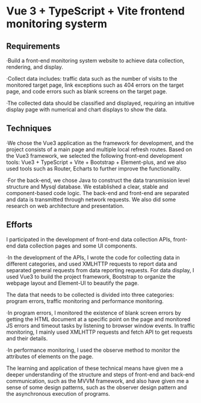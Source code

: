# Vue 3 + TypeScript + Vite frontend monitoring systerm
## Requirements
·Build a front-end monitoring system website to achieve data collection, rendering, and display. 

·Collect data includes: traffic data such as the number of visits to the monitored target page, link exceptions such as 404 errors on the target page, and code errors such as blank screens on the target page. 

·The collected data should be classified and displayed, requiring an intuitive display page with numerical and chart displays to show the data.

## Techniques
·We chose the Vue3 application as the framework for development, and the project consists of a main page and multiple local refresh routes. Based on the Vue3 framework, we selected the following front-end development tools: Vue3 + TypeScript + Vite + Bootstrap + Element-plus, and we also used tools such as Router, Echarts to further improve the functionality. 

·For the back-end, we chose Java to construct the data transmission level structure and Mysql database. We established a clear, stable and component-based code logic. The back-end and front-end are separated and data is transmitted through network requests. We also did some research on web architecture and presentation.

## Efforts
I participated in the development of front-end data collection APIs, front-end data collection pages and some UI components. 

·In the development of the APIs, I wrote the code for collecting data in different categories, and used XMLHTTP requests to report data and separated general requests from data reporting requests. For data display, I used Vue3 to build the project framework, Bootstrap to organize the webpage layout and Element-UI to beautify the page. 

The data that needs to be collected is divided into three categories: program errors, traffic monitoring and performance monitoring. 

·In program errors, I monitored the existence of blank screen errors by getting the HTML document at a specific point on the page and monitored JS errors and timeout tasks by listening to browser window events. In traffic monitoring, I mainly used XMLHTTP requests and fetch API to get requests and their details. 

·In performance monitoring, I used the observe method to monitor the attributes of elements on the page. 

The learning and application of these technical means have given me a deeper understanding of the structure and steps of front-end and back-end communication, such as the MVVM framework, and also have given me a sense of some design patterns, such as the observer design pattern and the asynchronous execution of programs.
